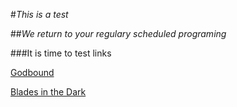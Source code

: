 #*This is a test*

##_We return to your regulary scheduled programing_

###It is time to test links

[Godbound](https://sinenominepublishing.com/collections/godbound/Godbound)

[Blades in the Dark](http://www.evilhat.com/home/blades-in-the-dark/)